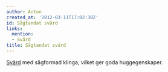```yaml
---
author: Anton
created_at: '2012-03-11T17:02:30Z'
id: Sågtandat svärd
links:
  mention:
  - Svärd
title: Sågtandat svärd
---
```


[Svärd] med sågformad klinga, vilket ger goda huggegenskaper.

  [Svärd]: Svärd
